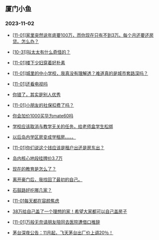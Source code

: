 ## 厦门小鱼 
### 2023-11-02

+ [[11-01]家里突然说年底要100万，而你现在只有不到3万。每个月还要还房贷。怎么办？](http://bbs.xmfish.com/read-htm-tid-18098316.html)

+ [[10-31]叫太太有什么奇怪的？](http://bbs.xmfish.com/read-htm-tid-18098295.html)

+ [[11-01]楼下少妇穿着好朴素](http://bbs.xmfish.com/read-htm-tid-18098313.html)

+ [[11-01]城里的中小学校，我真没有理解透？难道真的是城市套路深吗？](http://bbs.xmfish.com/read-htm-tid-18098328.html)

+ [[11-01]还看电视吗](http://bbs.xmfish.com/read-htm-tid-18098403.html)

+ [你错了，其实是别人优秀](http://bbs.xmfish.com/read-htm-tid-18098387.html)

+ [[11-01]小朋友的社保扣费了吗？](http://bbs.xmfish.com/read-htm-tid-18098434.html)

+ [你会加价1000买华为mate60吗](http://bbs.xmfish.com/read-htm-tid-18098343.html)

+ [学校应该取消与教学无关的任务，给老师盒学生松绑](http://bbs.xmfish.com/read-htm-tid-18098504.html)

+ [以后岛内学区房变成学租房。。。。](http://bbs.xmfish.com/read-htm-tid-18098557.html)

+ [[11-01]你们说这个钱应该是租户出还是房东出？](http://bbs.xmfish.com/read-htm-tid-18098571.html)

+ [岛内核心地段挂牌价3.7万](http://bbs.xmfish.com/read-htm-tid-18098524.html)

+ [现在的教育是怎么了？](http://bbs.xmfish.com/read-htm-tid-18098598.html)

+ [离开豪门后，我找回了最初的自己。](http://bbs.xmfish.com/read-htm-tid-18098733.html)

+ [石鼓路好吃哪几家？](http://bbs.xmfish.com/read-htm-tid-18098491.html)

+ [[11-01每天都在容颜焦虑](http://bbs.xmfish.com/read-htm-tid-18098459.html)

+ [38万给自己盖了一个理想的家！希望大家都可以自己盖房子](http://bbs.xmfish.com/read-htm-tid-18098730.html)

+ [[11-01]万般无奈请朋友陪同去医院遭借口推辞](http://bbs.xmfish.com/read-htm-tid-18098732.html)

+ [茅台深夜公告：11月起，飞天茅台出厂价上调20％！](http://bbs.xmfish.com/read-htm-tid-18098521.html)

